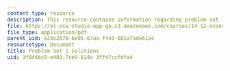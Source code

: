 ```yaml
---
content_type: resource
description: This resource contains information regarding problem set 1 solutions.
file: https://ol-ocw-studio-app-qa.s3.amazonaws.com/courses/14-12-economic-applications-of-game-theory-fall-2012/3f046bc9e4037ce9614c3ffd7ccfdfa4_MIT14_12F12_pset1sol.pdf
file_type: application/pdf
parent_uid: e29c2070-be95-67aa-f443-b81a7ade61ac
resourcetype: Document
title: Problem Set 1 Solutions
uid: 3f046bc9-e403-7ce9-614c-3ffd7ccfdfa4
---
```

